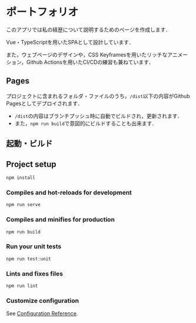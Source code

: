 # ポートフォリオ

このアプリでは私の経歴について説明するためのページを作成します．

Vue・TypeScriptを用いたSPAとして設計しています．

また，ウェブページのデザインや，CSS Keyframesを用いたリッチなアニメーション，Github Actionsを用いたCI/CDの練習も兼ねています．

## Pages

プロジェクトに含まれるフォルダ・ファイルのうち，`/dist`以下の内容がGithub Pagesとしてデプロイされます．

- `/dist`の内容はブランチプッシュ時に自動でビルドされ，更新されます．
- また，`npm run build`で意図的にビルドすることも出来ます．



## 起動・ビルド

## Project setup

```
npm install
```

### Compiles and hot-reloads for development
```
npm run serve
```

### Compiles and minifies for production
```
npm run build
```

### Run your unit tests
```
npm run test:unit
```

### Lints and fixes files
```
npm run lint
```

### Customize configuration
See [Configuration Reference](https://cli.vuejs.org/config/).

